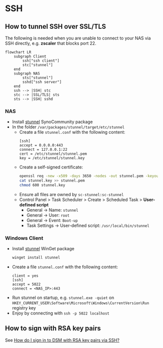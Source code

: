 # SSH

## How to tunnel SSH over SSL/TLS

The following is needed when you are unable to connect to your NAS via SSH directly, e.g. **zscaler** that blocks port 22.

```mermaid
flowchart LR
    subgraph Client 
        ssh["ssh client"]
        stc["stunnel"]
    end
    subgraph NAS 
        sts["stunnel"]
        sshd["ssh server"]
    end
    ssh --> |SSH| stc
    stc --> |SSL/TLS| sts
    sts --> |SSH| sshd
```

### NAS

- Install [stunnel](https://synocommunity.com/package/stunnel) SynoCommunity package
- In the folder `/var/packages/stunnel/target/etc/stunnel`
  - Create a file `stunnel.conf` with the following content:
    ```
    [ssh]
    accept = 0.0.0.0:443
    connect = 127.0.0.1:22
    cert = /etc/stunnel/stunnel.pem
    key = /etc/stunnel/stunnel.key
    ```
  - Create a self-signed certificate:
    ```bash
    openssl req -new -x509 -days 3650 -nodes -out stunnel.pem -keyout stunnel.key -newkey rsa:2048
    cat stunnel.key >> stunnel.pem
    chmod 600 stunnel.key
    ```
  - Ensure all files are owned by `sc-stunnel:sc-stunnel`
  - Control Panel > Task Scheduler > Create > Scheduled Task > **User-defined script**
    - General -> Name: `stunnel`
    - General -> User: `root`
    - General -> Event: `Boot-up`
    - Task Settings -> User-defined script: `/usr/local/bin/stunnel`

### Windows Client

- Install [stunnel](https://www.stunnel.org/) WinGet package
  ```bash
  winget install stunnel
  ```
- Create a file `stunnel.conf` with the following content:
  ```
  client = yes
  [ssh]
  accept = 5022
  connect = <NAS_IP>:443
  ```
- Run stunnel on startup, e.g. `stunnel.exe -quiet` on `HKEY_CURRENT_USER\Software\Microsoft\Windows\CurrentVersion\Run` registry key 
- Enjoy by connecting with `ssh -p 5022 localhost`

## How to sign with RSA key pairs

See [How do I sign in to DSM with RSA key pairs via SSH?](https://kb.synology.com/en-uk/DSM/tutorial/How_to_log_in_to_DSM_with_key_pairs_as_admin_or_root_permission_via_SSH_on_computers)